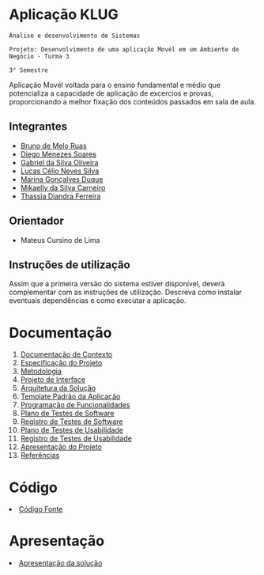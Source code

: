 # Aplicação KLUG

`Ánalise e desenvolvimento de Sistemas` 

`Projeto: Desenvolvimento de uma aplicação Movél em um Ambiente de Negócio - Turma 3`

`3° Semestre`

Aplicação Movél voltada para o ensino fundamental e médio que potencializa a capacidade de aplicação de excercios e provas, proporcionando a melhor fixação dos conteúdos passados em sala de aula.

## Integrantes

* [Bruno de Melo Ruas](https://www.linkedin.com/in/brunoruas2/)
* [Diego Menezes Soares](https://www.linkedin.com/in/diego-soares-1913451b7)
* [Gabriel da Silva Oliveira](https://www.linkedin.com/in/gsogabriel/)
* [Lucas Célio Neves Silva](https://www.linkedin.com/in/lucascns/)
* [Marina Gonçalves Duque](https://www.linkedin.com/in/marina-duque-1b2ab6156)
* [Mikaelly da Silva Carneiro](https://www.linkedin.com/in/MikaellyCarneiro)
* [Thassia Diandra Ferreira](https://www.linkedin.com/in/thassiaferr)


## Orientador

* Mateus Cursino de Lima

## Instruções de utilização

Assim que a primeira versão do sistema estiver disponível, deverá complementar com as instruções de utilização. Descreva como instalar eventuais dependências e como executar a aplicação.

# Documentação

<ol>
<li><a href="docs/01-Documentação de Contexto.md"> Documentação de Contexto</a></li>
<li><a href="docs/02-Especificação do Projeto.md"> Especificação do Projeto</a></li>
<li><a href="docs/03-Metodologia.md"> Metodologia</a></li>
<li><a href="docs/04-Projeto de Interface.md"> Projeto de Interface</a></li>
<li><a href="docs/05-Arquitetura da Solução.md"> Arquitetura da Solução</a></li>
<li><a href="docs/06-Template Padrão da Aplicação.md"> Template Padrão da Aplicação</a></li>
<li><a href="docs/07-Programação de Funcionalidades.md"> Programação de Funcionalidades</a></li>
<li><a href="docs/08-Plano de Testes de Software.md"> Plano de Testes de Software</a></li>
<li><a href="docs/09-Registro de Testes de Software.md"> Registro de Testes de Software</a></li>
<li><a href="docs/10-Plano de Testes de Usabilidade.md"> Plano de Testes de Usabilidade</a></li>
<li><a href="docs/11-Registro de Testes de Usabilidade.md"> Registro de Testes de Usabilidade</a></li>
<li><a href="docs/12-Apresentação do Projeto.md"> Apresentação do Projeto</a></li>
<li><a href="docs/13-Referências.md"> Referências</a></li>
</ol>

# Código

<li><a href="src/README.md"> Código Fonte</a></li>

# Apresentação

<li><a href="presentation/README.md"> Apresentação da solução</a></li>
